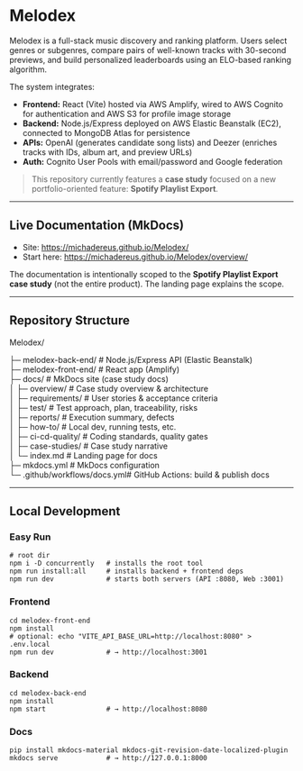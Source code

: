 # Melodex

Melodex is a full-stack music discovery and ranking platform. Users select genres or subgenres, compare pairs of well-known tracks with 30-second previews, and build personalized leaderboards using an ELO-based ranking algorithm.

The system integrates:

- **Frontend:** React (Vite) hosted via AWS Amplify, wired to AWS Cognito for authentication and AWS S3 for profile image storage  
- **Backend:** Node.js/Express deployed on AWS Elastic Beanstalk (EC2), connected to MongoDB Atlas for persistence  
- **APIs:** OpenAI (generates candidate song lists) and Deezer (enriches tracks with IDs, album art, and preview URLs)  
- **Auth:** Cognito User Pools with email/password and Google federation  

> This repository currently features a **case study** focused on a new portfolio-oriented feature: **Spotify Playlist Export**.

---

## Live Documentation (MkDocs)

- Site: https://michadereus.github.io/Melodex/  
- Start here: https://michadereus.github.io/Melodex/overview/  

The documentation is intentionally scoped to the **Spotify Playlist Export case study** (not the entire product). The landing page explains the scope.

---

## Repository Structure

Melodex/

├─ melodex-back-end/ # Node.js/Express API (Elastic Beanstalk)  
├─ melodex-front-end/ # React app (Amplify)  
├─ docs/ # MkDocs site (case study docs)  
│ ├─ overview/ # Case study overview & architecture  
│ ├─ requirements/ # User stories & acceptance criteria  
│ ├─ test/ # Test approach, plan, traceability, risks  
│ ├─ reports/ # Execution summary, defects  
│ ├─ how-to/ # Local dev, running tests, etc.  
│ ├─ ci-cd-quality/ # Coding standards, quality gates  
│ ├─ case-studies/ # Case study narrative  
│ └─ index.md # Landing page for docs  
├─ mkdocs.yml # MkDocs configuration  
└─ .github/workflows/docs.yml# GitHub Actions: build & publish docs  

---

## Local Development

### Easy Run
    # root dir
    npm i -D concurrently   # installs the root tool
    npm run install:all     # installs backend + frontend deps
    npm run dev             # starts both servers (API :8080, Web :3001)

### Frontend
    cd melodex-front-end
    npm install
    # optional: echo "VITE_API_BASE_URL=http://localhost:8080" > .env.local
    npm run dev             # → http://localhost:3001

### Backend
    cd melodex-back-end
    npm install
    npm start               # → http://localhost:8080
    
### Docs
    pip install mkdocs-material mkdocs-git-revision-date-localized-plugin
    mkdocs serve            # → http://127.0.0.1:8000
